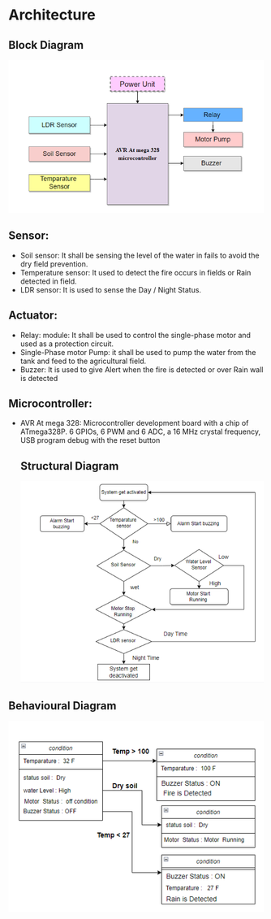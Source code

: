 # Architecture
## Block Diagram
   ![Block](https://github.com/rajprasanth27k/M2-EmbSys/blob/d25629946d62fe6332052b50fefbad7c7e692f82/Project/2_Architecture/Block.PNG)

## Sensor:
* Soil sensor: It shall be sensing the level of the water in fails to avoid the dry field    prevention.
* Temperature sensor: It used to detect the fire occurs in fields or Rain detected in field. 
* LDR sensor: It is used to sense the Day / Night Status.

## Actuator:
* Relay: module: It shall be used to control the single-phase motor and used as a protection circuit. 		
* Single-Phase motor Pump: it shall be used to pump the water from the tank and feed to the agricultural field. 
* Buzzer: It is used to give Alert when the fire is detected or over Rain wall is detected 
## Microcontroller: 
* AVR At mega 328: Microcontroller development board with a chip of ATmega328P. 6 GPIOs, 6 PWM and 6 ADC, a 16 MHz crystal frequency, USB program debug with the reset button






  ## Structural Diagram
   ![Structural Diagram](https://github.com/rajprasanth27k/M2-EmbSys/blob/d25629946d62fe6332052b50fefbad7c7e692f82/Project/2_Architecture/Structural%20%20Diagram.PNG)
  
 ## Behavioural Diagram
  ![behavioral](https://github.com/rajprasanth27k/M2-EmbSys/blob/d25629946d62fe6332052b50fefbad7c7e692f82/Project/2_Architecture/behavioral.PNG)
